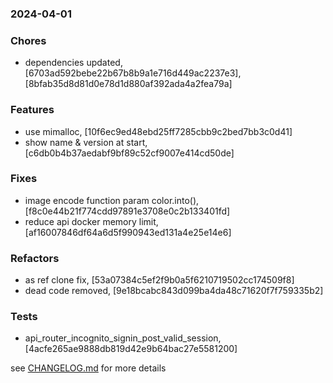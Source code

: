 ### 2024-04-01

### Chores
+ dependencies updated, [6703ad592bebe22b67b8b9a1e716d449ac2237e3], [8bfab35d8d81d0e78d1d880af392ada4a2fea79a]

### Features
+ use mimalloc, [10f6ec9ed48ebd25ff7285cbb9c2bed7bb3c0d41]
+ show name & version at start, [c6db0b4b37aedabf9bf89c52cf9007e414cd50de]

### Fixes
+ image encode function param color.into(), [f8c0e44b21f774cdd97891e3708e0c2b133401fd]
+ reduce api docker memory limit, [af16007846df64a6d5f990943ed131a4e25e14e6]

### Refactors
+ as ref clone fix, [53a07384c5ef2f9b0a5f6210719502cc174509f8]
+ dead code removed, [9e18bcabc843d099ba4da48c71620f7f759335b2]

### Tests
+ api_router_incognito_signin_post_valid_session, [4acfe265ae9888db819d42e9b64bac27e5581200]

see <a href='https://github.com/mrjackwills/mealpedant_api/blob/main/CHANGELOG.md'>CHANGELOG.md</a> for more details
